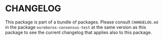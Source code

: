 # CHANGELOG

This package is part of a bundle of packages. Please consult `CHANGELOG.md` in
the package `ouroboros-consensus-test` at the same version as this package to
see the current changelog that applies also to this package.
